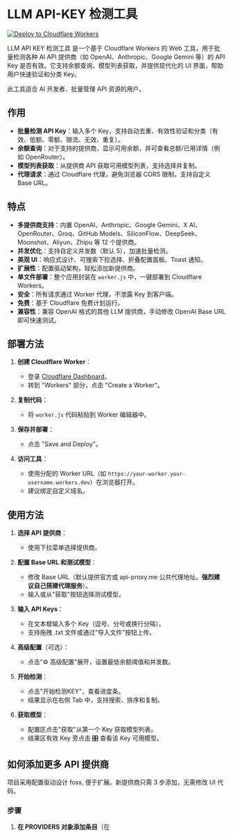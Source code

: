 # LLM API-KEY 检测工具

[![Deploy to Cloudflare Workers](https://deploy.workers.cloudflare.com/button)](https://deploy.workers.cloudflare.com/?url=https://github.com/ssfun/llm-api-key-checker)

LLM API KEY 检测工具 是一个基于 Cloudflare Workers 的 Web 工具，用于批量检测各种 AI API 提供商（如 OpenAI、Anthropic、Google Gemini 等）的 API Key 是否有效。它支持余额查询、模型列表获取，并提供现代化的 UI 界面，帮助用户快速验证和分类 Key。

此工具适合 AI 开发者、批量管理 API 资源的用户。

## 作用

- **批量检测 API Key**：输入多个 Key，支持自动去重、有效性验证和分类（有效、低额、零额、限流、无效、重复）。
- **余额查询**：对于支持的提供商，显示可用余额，并可查看总额/已用详情（例如 OpenRouter）。
- **模型列表获取**：从提供商 API 获取可用模型列表，支持选择并复制。
- **代理请求**：通过 Cloudflare 代理，避免浏览器 CORS 限制，支持自定义 Base URL。

## 特点

- **多提供商支持**：内置 OpenAI、Anthropic、Google Gemini、X AI、OpenRouter、Groq、GitHub Models、SiliconFlow、DeepSeek、Moonshot、Aliyun、Zhipu 等 12 个提供商。
- **并发优化**：支持自定义并发数（默认 5），加速批量检测。
- **美观 UI**：响应式设计、可搜索下拉选择、折叠配置面板、Toast 通知。
- **扩展性**：配置驱动架构，轻松添加新提供商。
- **单文件部署**：整个应用封装在 `worker.js` 中，一键部署到 Cloudflare Workers。
- **安全**：所有请求通过 Worker 代理，不泄露 Key 到客户端。
- **免费**：基于 Cloudflare 免费计划运行。
- **兼容性**：兼容 OpenAI 格式的其他 LLM 提供商，手动修改 OpenAI Base URL 即可快速测试。

## 部署方法

1. **创建 Cloudflare Worker**：
   - 登录 [Cloudflare Dashboard](https://dash.cloudflare.com/)。
   - 转到 "Workers" 部分，点击 "Create a Worker"。

2. **复制代码**：
   - 将 `worker.js` 代码粘贴到 Worker 编辑器中。

3. **保存并部署**：
   - 点击 "Save and Deploy"。

4. **访问工具**：
   - 使用分配的 Worker URL（如 `https://your-worker.your-username.workers.dev`）在浏览器打开。
   - 建议绑定自定义域名。

## 使用方法

1. **选择 API 提供商**：
   - 使用下拉菜单选择提供商。

2. **配置 Base URL 和测试模型**：
   - 修改 Base URL（默认提供官方或 api-proxy.me 公共代理地址。**强烈建议自己搭建代理服务**）。
   - 输入或从"获取"按钮选择测试模型。

3. **输入 API Keys**：
   - 在文本框输入多个 Key（逗号、分号或换行分隔）。
   - 支持拖拽 .txt 文件或通过"导入文件"按钮上传。

4. **高级配置**（可选）：
   - 点击"⚙️ 高级配置"展开，设置最低余额阈值和并发数。

5. **开始检测**：
   - 点击"开始检测KEY"，查看进度条。
   - 结果显示在右侧 Tab 中，支持搜索、排序和复制。

6. **获取模型**：
   - 配置区点击"获取"从第一个 Key 获取模型列表。
   - 结果区有效 Key 旁点击 🎛 查看该 Key 可用模型。

## 如何添加更多 API 提供商

项目采用配置驱动设计 foss, 便于扩展。新提供商只需 3 步添加，无需修改 UI 代码。

### 步骤
1. **在 PROVIDERS 对象添加条目**（在 <script> 标签的开始位置）：
   - 格式：
     ```javascript
     newprovider: {
       label: 'New Provider',  // 显示名称
       icon: '🚀',             // Emoji 图标
       hasBalance: true/false, // 是否支持余额查询
       defaultBase: 'https://api.newprovider.com/v1', // 默认 Base URL
       defaultModel: 'default-model',                 // 默认测试模型
       checkFunction: 'checkNewProviderToken',         // 检测函数名
       fetchModels: 'fetchNewProviderModels'           // 模型获取函数名
     }
     ```
   - 添加后，下拉菜单会自动显示新提供商。

2. **实现检测函数**（在 KEY 检测函数区域添加）：
   - 格式：
     ```javascript
     async function checkNewProviderToken(token) {
       try {
         const baseUrl = document.getElementById(`${currentProvider}__base`).value.trim() || PROVIDERS.newprovider.defaultBase;
         const model = document.getElementById(`${currentProvider}__model`).value.trim() || PROVIDERS.newprovider.defaultModel;
         // API 调用逻辑
         const response = await proxiedFetch(/* URL */, { /* options */ });
         if (!response.ok) {
           const { message, rawError } = await handleApiError(response);
           return { token, isValid: false, message, rawError, error: true };
         }
         // 如有余额
         const data = await response.json();
         const balance = /* parse balance */;
         return { token, isValid: true, balance };
       } catch (error) {
         return { token, isValid: false, message: "网络错误", rawError: error.message, error: true };
       }
     }
     ```
   - 暴露全局：`window.checkNewProviderToken = checkNewProviderToken;`

3. **实现模型获取函数**（在通用模型获取函数区域添加）：
   - 格式：
     ```javascript
     async function fetchNewProviderModels(token, baseUrl) {
       try {
         const apiUrl = (baseUrl || PROVIDERS.newprovider.defaultBase).replace(/\/+$/, '') + '/models';
         const response = await proxiedFetch(apiUrl, {
           method: 'GET',
           headers: { /* headers */ }
         });
         if (!response.ok) throw new Error(`HTTP ${response.status}`);
         const data = await response.json();
         return data.data?.map(m => m.id) || [];
       } catch (error) {
         throw error;
       }
     }
     ```
   - 暴露全局：`window.fetchNewProviderModels = fetchNewProviderModels;`

### 示例
假设添加一个名为 "NewAI" 的提供商：
- 在 PROVIDERS 添加对象。
- 实现 `checkNewAIToken` 和 `fetchNewAIModels` 函数。
- 保存并重新部署 Worker，新提供商即可使用。

更多详情见源代码注释。

## 特别鸣谢

[LLM API 代理](https://api-proxy.me)

[hzruo/keycheck](https://github.com/hzruo/keycheck)

## 许可

MIT License. 自由使用和修改。

---

Powered by Cloudflare Workers. Made with ❤️ by @[sfun](https://github.com/ssfun)
